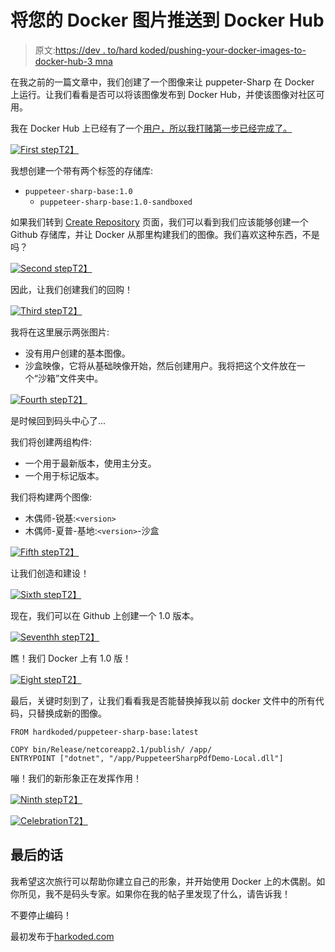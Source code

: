 # 将您的 Docker 图片推送到 Docker Hub

> 原文:[https://dev . to/hard koded/pushing-your-docker-images-to-docker-hub-3 mna](https://dev.to/hardkoded/pushing-your-docker-images-to-docker-hub-3mna)

在我之前的一篇文章中，我们创建了一个图像来让 puppeter-Sharp 在 Docker 上运行。让我们看看是否可以将该图像发布到 Docker Hub，并使该图像对社区可用。

我在 Docker Hub 上已经有了一个[用户，所以我打赌第一步已经完成了。](https://hub.docker.com/u/hardkoded)

[![First step](../Images/bbff0dd80788d55b42d74daec64c51b1.png)T2】](https://res.cloudinary.com/practicaldev/image/fetch/s--iSqDlO1o--/c_limit%2Cf_auto%2Cfl_progressive%2Cq_auto%2Cw_880/https://raw.githubusercontent.com/kblok/kblok.github.io/master/img/pushing-to-docker/1.png)

我想创建一个带有两个标签的存储库:

*   `puppeteer-sharp-base:1.0`
    *   `puppeteer-sharp-base:1.0-sandboxed`

如果我们转到 [Create Repository](https://cloud.docker.com/repository/create) 页面，我们可以看到我们应该能够创建一个 Github 存储库，并让 Docker 从那里构建我们的图像。我们喜欢这种东西，不是吗？

[![Second step](../Images/9aa63237acb7593a0d05c5372d2be848.png)T2】](https://res.cloudinary.com/practicaldev/image/fetch/s---lz0Gt57--/c_limit%2Cf_auto%2Cfl_progressive%2Cq_auto%2Cw_880/https://raw.githubusercontent.com/kblok/kblok.github.io/master/img/pushing-to-docker/2.png)

因此，让我们创建我们的回购！

[![Third step](../Images/0583dad12ea02d5800012725d189ad1d.png)T2】](https://res.cloudinary.com/practicaldev/image/fetch/s--fZN7B3OL--/c_limit%2Cf_auto%2Cfl_progressive%2Cq_auto%2Cw_880/https://raw.githubusercontent.com/kblok/kblok.github.io/master/img/pushing-to-docker/3.png)

我将在这里展示两张图片:

*   没有用户创建的基本图像。
*   沙盒映像，它将从基础映像开始，然后创建用户。我将把这个文件放在一个“沙箱”文件夹中。

[![Fourth step](../Images/9cf846cd8e4a6c63be149f17bf35d9b7.png)T2】](https://res.cloudinary.com/practicaldev/image/fetch/s--QsdlG0iG--/c_limit%2Cf_auto%2Cfl_progressive%2Cq_auto%2Cw_880/https://raw.githubusercontent.com/kblok/kblok.github.io/master/img/pushing-to-docker/4.png)

是时候回到码头中心了...

我们将创建两组构件:

*   一个用于最新版本，使用主分支。
*   一个用于标记版本。

我们将构建两个图像:

*   木偶师-锐基:`<version>`
*   木偶师-夏普-基地:`<version>`-沙盒

[![Fifth step](../Images/903da0ce9073adbaecd20cfa4364c274.png)T2】](https://res.cloudinary.com/practicaldev/image/fetch/s--X_MSMLI5--/c_limit%2Cf_auto%2Cfl_progressive%2Cq_auto%2Cw_880/https://raw.githubusercontent.com/kblok/kblok.github.io/master/img/pushing-to-docker/5.png)

让我们创造和建设！

[![Sixth step](../Images/6923a9a18a7c0e174010fe029d09d076.png)T2】](https://res.cloudinary.com/practicaldev/image/fetch/s--mUjA1Nde--/c_limit%2Cf_auto%2Cfl_progressive%2Cq_auto%2Cw_880/https://raw.githubusercontent.com/kblok/kblok.github.io/master/img/pushing-to-docker/6.png)

现在，我们可以在 Github 上创建一个 1.0 版本。

[![Seventhh step](../Images/f1347d0fc4485933e16e222fc9be3f57.png)T2】](https://res.cloudinary.com/practicaldev/image/fetch/s--ctyXaVrL--/c_limit%2Cf_auto%2Cfl_progressive%2Cq_auto%2Cw_880/https://raw.githubusercontent.com/kblok/kblok.github.io/master/img/pushing-to-docker/7.png)

瞧！我们 Docker 上有 1.0 版！

[![Eight step](../Images/18ceaff2a274b22b301adbec62e66171.png)T2】](https://res.cloudinary.com/practicaldev/image/fetch/s--ycam7Iy_--/c_limit%2Cf_auto%2Cfl_progressive%2Cq_auto%2Cw_880/https://raw.githubusercontent.com/kblok/kblok.github.io/master/img/pushing-to-docker/8.png)

最后，关键时刻到了，让我们看看我是否能替换掉我以前 docker 文件中的所有代码，只替换成新的图像。

```
FROM hardkoded/puppeteer-sharp-base:latest

COPY bin/Release/netcoreapp2.1/publish/ /app/
ENTRYPOINT ["dotnet", "/app/PuppeteerSharpPdfDemo-Local.dll"] 
```

嘣！我们的新形象正在发挥作用！

[![Ninth step](../Images/b518ae801ec6a5a95d7f8c900752a867.png)T2】](https://res.cloudinary.com/practicaldev/image/fetch/s--nOdW3Qji--/c_limit%2Cf_auto%2Cfl_progressive%2Cq_auto%2Cw_880/https://raw.githubusercontent.com/kblok/kblok.github.io/master/img/pushing-to-docker/9.png)

[![Celebration](../Images/62a5ed477191c33f10fefe855229c003.png)T2】](https://res.cloudinary.com/practicaldev/image/fetch/s--i_aBAxM4--/c_limit%2Cf_auto%2Cfl_progressive%2Cq_66%2Cw_880/https://media2.giphy.com/media/3o8doT9BL7dgtolp7O/giphy.gif%3Fcid%3Decf05e47466ea3c4637d81e4575ee127d7e94f854c1c9c11%26rid%3Dgiphy.gif)

## [](#final-words)最后的话

我希望这次旅行可以帮助你建立自己的形象，并开始使用 Docker 上的木偶剧。如你所见，我不是码头专家。如果你在我的帖子里发现了什么，请告诉我！

不要停止编码！

最初发布于[harkoded.com](https://www.hardkoded.com/blog/pushing-to-docker)